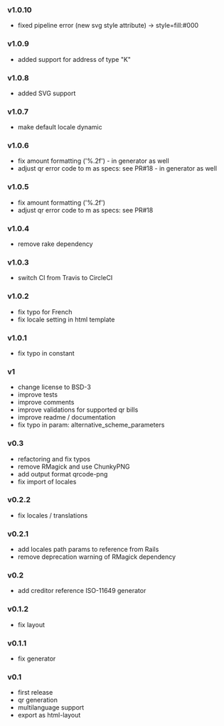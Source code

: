 ### v1.0.10
* fixed pipeline error (new svg style attribute) -> style=fill:#000

### v1.0.9
* added support for address of type "K"

### v1.0.8
* added SVG support

### v1.0.7
* make default locale dynamic

### v1.0.6
* fix amount formatting ('%.2f') - in generator as well
* adjust qr error code to m as specs: see PR#18 - in generator as well

### v1.0.5
* fix amount formatting ('%.2f')
* adjust qr error code to m as specs: see PR#18

### v1.0.4
* remove rake dependency

### v1.0.3
* switch CI from Travis to CircleCI

### v1.0.2
* fix typo for French
* fix locale setting in html template

### v1.0.1
* fix typo in constant

### v1
* change license to BSD-3
* improve tests
* improve comments
* improve validations for supported qr bills
* improve readme / documentation
* fix typo in param: alternative_scheme_parameters

### v0.3
* refactoring and fix typos
* remove RMagick and use ChunkyPNG
* add output format qrcode-png
* fix import of locales

### v0.2.2
* fix locales / translations

### v0.2.1
* add locales path params to reference from Rails
* remove deprecation warning of RMagick dependency

### v0.2
* add creditor reference ISO-11649 generator

### v0.1.2
* fix layout

### v0.1.1
* fix generator

### v0.1
* first release
* qr generation
* multilanguage support
* export as html-layout